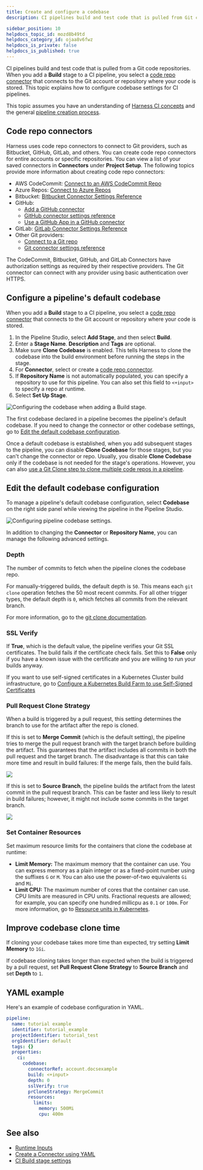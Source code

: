 ```yaml
---
title: Create and configure a codebase
description: CI pipelines build and test code that is pulled from Git code repositories.

sidebar_position: 10
helpdocs_topic_id: mozd8b49td
helpdocs_category_id: ojaa8v6fwz
helpdocs_is_private: false
helpdocs_is_published: true
---
```


CI pipelines build and test code that is pulled from a Git code repositories. When you add a **Build** stage to a CI pipeline, you select a [code repo connector](#code-repo-connectors) that connects to the Git account or repository where your code is stored. This topic explains how to configure codebase settings for CI pipelines.

This topic assumes you have an understanding of [Harness CI concepts](../../ci-quickstarts/ci-concepts.md) and the general [pipeline creation process](../prep-ci-pipeline-components.md).

## Code repo connectors

Harness uses code repo connectors to connect to Git providers, such as Bitbucket, GitHub, GitLab, and others. You can create code repo connectors for entire accounts or specific repositories. You can view a list of your saved connectors in **Connectors** under **Project Setup**. The following topics provide more information about creating code repo connectors:

* AWS CodeCommit: [Connect to an AWS CodeCommit Repo](/docs/platform/Connectors/connect-to-code-repo#add-aws-codecommit-repo)
* Azure Repos: [Connect to Azure Repos](/docs/platform/Connectors/connect-to-a-azure-repo)
* Bitbucket: [Bitbucket Connector Settings Reference](../../../platform/7_Connectors/ref-source-repo-provider/bitbucket-connector-settings-reference.md)
* GitHub:
  * [Add a GitHub connector](/docs/platform/Connectors/add-a-git-hub-connector)
  * [GitHub connector settings reference](/docs/platform/Connectors/ref-source-repo-provider/git-hub-connector-settings-reference)
  * [Use a GitHub App in a GitHub connector](/docs/platform/Connectors/git-hub-app-support)
* GitLab: [GitLab Connector Settings Reference](../../../platform/7_Connectors/ref-source-repo-provider/git-lab-connector-settings-reference.md)
* Other Git providers:
  * [Connect to a Git repo](/docs/platform/Connectors/connect-to-code-repo)
  * [Git connector settings reference](/docs/platform/Connectors/ref-source-repo-provider/git-connector-settings-reference)

The CodeCommit, Bitbucket, GitHub, and GitLab Connectors have authorization settings as required by their respective providers. The Git connector can connect with any provider using basic authentication over HTTPS.

## Configure a pipeline's default codebase

When you add a **Build** stage to a CI pipeline, you select a [code repo connector](#code-repo-connectors) that connects to the Git account or repository where your code is stored.

1. In the Pipeline Studio, select **Add Stage**, and then select **Build**.
2. Enter a **Stage Name**. **Description** and **Tags** are optional.
3. Make sure **Clone Codebase** is enabled. This tells Harness to clone the codebase into the build environment before running the steps in the stage.
4. For **Connector**, select or create a [code repo connector](#code-repo-connectors).
5. If **Repository Name** is not automatically populated, you can specify a repository to use for this pipeline. You can also set this field to `<+input>` to specify a repo at runtime.
6. Select **Set Up Stage**.

![Configuring the codebase when adding a Build stage.](./static/create-and-configure-a-codebase-00.png)

The first codebase declared in a pipeline becomes the pipeline's default codebase. If you need to change the connector or other codebase settings, go to [Edit the default codebase configuration](#edit-the-default-codebase-configuration).

Once a default codebase is established, when you add subsequent stages to the pipeline, you can disable **Clone Codebase** for those stages, but you can't change the connector or repo. Usually, you disable **Clone Codebase** only if the codebase is not needed for the stage's operations. However, you can also [use a Git Clone step to clone multiple code repos in a pipeline](./clone-and-process-multiple-codebases-in-the-same-pipeline.md).

## Edit the default codebase configuration

To manage a pipeline's default codebase configuration, select **Codebase** on the right side panel while viewing the pipeline in the Pipeline Studio.

![Configuring pipeline codebase settings.](./static/create-and-configure-a-codebase-03.png)

In addition to changing the **Connector** or **Repository Name**, you can manage the following advanced settings.

### Depth

The number of commits to fetch when the pipeline clones the codebase repo.

For manually-triggered builds, the default depth is `50`. This means each `git clone` operation fetches the 50 most recent commits. For all other trigger types, the default depth is `0`, which fetches all commits from the relevant branch.

For more information, go to the [git clone documentation](https://git-scm.com/docs/git-clone).

### SSL Verify

If **True**, which is the default value, the pipeline verifies your Git SSL certificates. The build fails if the certificate check fails. Set this to **False** only if you have a known issue with the certificate and you are willing to run your builds anyway.

If you want to use self-signed certificates in a Kubernetes Cluster build infrastructure, go to [Configure a Kubernetes Build Farm to use Self-Signed Certificates](../set-up-build-infrastructure/k8s-build-infrastructure/configure-a-kubernetes-build-farm-to-use-self-signed-certificates.md)

### Pull Request Clone Strategy

When a build is triggered by a pull request, this setting determines the branch to use for the artifact after the repo is cloned.

If this is set to **Merge Commit** (which is the default setting), the pipeline tries to merge the pull request branch with the target branch before building the artifact. This guarantees that the artifact includes all commits in both the pull request and the target branch. The disadvantage is that this can take more time and result in build failures: If the merge fails, then the build fails.

![](./static/create-and-configure-a-codebase-04.png)

If this is set to **Source Branch**, the pipeline builds the artifact from the latest commit in the pull request branch. This can be faster and less likely to result in build failures; however, it might not include some commits in the target branch.

![](./static/create-and-configure-a-codebase-05.png)

### Set Container Resources

Set maximum resource limits for the containers that clone the codebase at runtime:

* **Limit Memory:** The maximum memory that the container can use. You can express memory as a plain integer or as a fixed-point number using the suffixes `G` or `M`. You can also use the power-of-two equivalents `Gi` and `Mi`.
* **Limit CPU:** The maximum number of cores that the container can use. CPU limits are measured in CPU units. Fractional requests are allowed; for example, you can specify one hundred millicpu as `0.1` or `100m`. For more information, go to [Resource units in Kubernetes](https://kubernetes.io/docs/concepts/configuration/manage-resources-containers/#resource-units-in-kubernetes).

## Improve codebase clone time

If cloning your codebase takes more time than expected, try setting **Limit Memory** to `1Gi`.

If codebase cloning takes longer than expected when the build is triggered by a pull request, set **Pull Request Clone Strategy** to **Source Branch** and set **Depth** to `1`.

## YAML example

Here's an example of codebase configuration in YAML.

```yaml
pipeline:
  name: tutorial example
  identifier: tutorial_example
  projectIdentifier: tutorial_test
  orgIdentifier: default
  tags: {}
  properties:
    ci:
      codebase:
        connectorRef: account.docsexample
        build: <+input>
        depth: 0
        sslVerify: true
        prCloneStrategy: MergeCommit
        resources:
          limits:
            memory: 500Mi
            cpu: 400m
```

## See also

* [Runtime Inputs](../../../platform/20_References/runtime-inputs.md)
* [Create a Connector using YAML](../../../platform/7_Connectors/create-a-connector-using-yaml.md)
* [CI Build stage settings](../build-stage-settings/ci-stage-settings.md)
